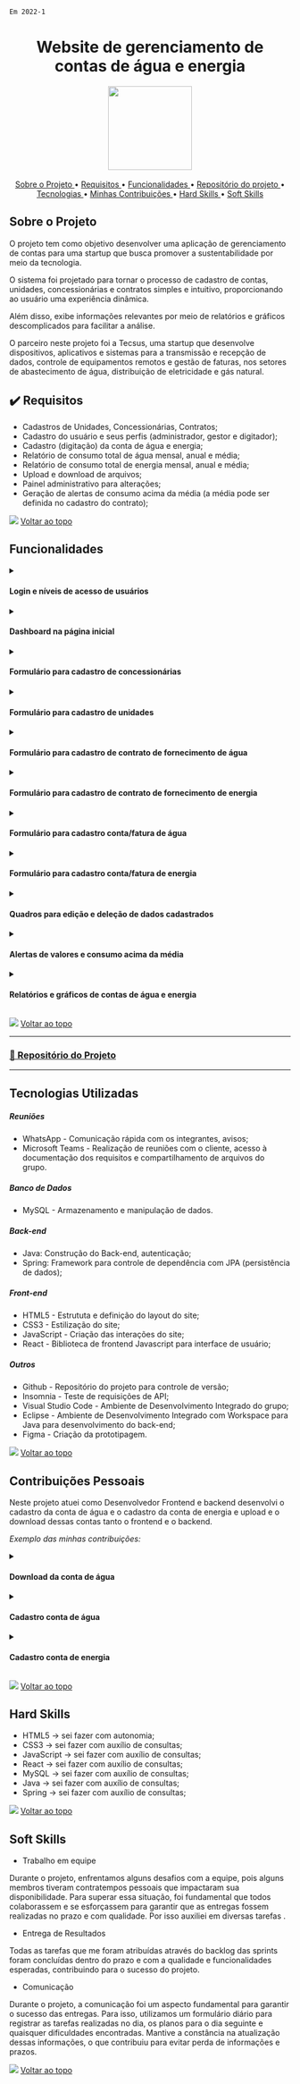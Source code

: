 `Em 2022-1`
<span id="topo">
<h1 align="center"><b>Website de gerenciamento de contas de água e energia</h1></b>

<p align="center"> 
   <img src="https://user-images.githubusercontent.com/79669245/235186853-032cb19a-ab45-4cc7-bec4-e41b3cef354b.png" width="150" height="150">
    
</p>

<p align="center">
  <a href ="#sobre-o-projeto"> Sobre o Projeto </a>  • 
  <a href ="#requisitos">Requisitos </a>  • 
  <a href ="#funcionalidades">Funcionalidades </a>  • 
  <a href ="#repositorio"> Repositório do projeto </a>  • 
  <a href ="#tecnologias-utilizadas"> Tecnologias </a>  •
  <a href ="#contribuições"> Minhas Contribuições </a>  •
  <a href ="#hard-skills"> Hard Skills </a> •
  <a href ="#soft-skills"> Soft Skills </a>
 
</p>

<span id="sobre-o-projeto">

## Sobre o Projeto

O projeto tem como objetivo desenvolver uma aplicação de gerenciamento de contas para uma startup que busca promover a sustentabilidade por meio da tecnologia. 

O sistema foi projetado para tornar o processo de cadastro de contas, unidades, concessionárias e contratos simples e intuitivo, proporcionando ao usuário uma experiência dinâmica. 

Além disso, exibe informações relevantes por meio de relatórios e gráficos descomplicados para facilitar a análise.

O parceiro neste projeto foi a Tecsus, uma startup que desenvolve dispositivos, aplicativos e sistemas para a transmissão e recepção de dados, controle de equipamentos remotos e gestão de faturas, nos setores de abastecimento de água, distribuição de eletricidade e gás natural.

<span id="requisitos">

## ✔️ Requisitos

<ul>
<li>Cadastros de Unidades, Concessionárias, Contratos;</li>
<li>Cadastro do usuário e seus perfis (administrador, gestor e digitador);</li>
<li>Cadastro (digitação) da conta de água e energia;</li>
<li>Relatório de consumo total de água mensal, anual e média;</li>
<li>Relatório de consumo total de energia mensal, anual e média;</li>
<li>Upload e download de arquivos;</li>
<li>Painel administrativo para alterações;</li>
<li>Geração de alertas de consumo acima da média (a média pode ser definida no cadastro do contrato);</li>
</ul>

<img src="https://cdn-icons-png.flaticon.com/512/959/959208.png" width="14"> [Voltar ao topo](#topo)

<span id="funcionalidades">

## Funcionalidades

<details>
  <summary>
    <h4 align="left">Login e níveis de acesso de usuários</h4>
  </summary>
  <img src="https://github.com/Grupo1API/TecSus/blob/main/readme/sprint_3/midias/dod/gifs_funcionalidades/login_niveis_acesso.gif" width="600px">
</details>

<details>
  <summary>
    <h4 align="left">Dashboard na página inicial</h4>
  </summary>
  <img src="https://github.com/Grupo1API/TecSus/blob/main/readme/sprint_3/midias/dod/gifs_funcionalidades/dashboard.gif" width="600px">
</details>

<details>
  <summary>
    <h4 align="left">Formulário para cadastro de concessionárias</h4>
  </summary>
  <img src="https://github.com/Grupo1API/TecSus/blob/main/readme/sprint_1/midias/dod/cadastro_concessionaria.gif" width="600px">
</details>

<details>
  <summary>
    <h4 align="left">Formulário para cadastro de unidades</h4>
  </summary>
  <img src="https://github.com/Grupo1API/TecSus/blob/main/readme/sprint_1/midias/dod/cadastro_unidade.gif" width="600px">
</details>

<details>
  <summary>
    <h4 align="left">Formulário para cadastro de contrato de fornecimento de água</h4>
  </summary>
  <img src="https://github.com/Grupo1API/TecSus/blob/main/readme/sprint_1/midias/dod/cadastro_contrato_agua.gif" width="600px">
</details>

<details>
  <summary>
    <h4 align="left">Formulário para cadastro de contrato de fornecimento de energia</h4>
  </summary>
  <img src="https://github.com/Grupo1API/TecSus/blob/main/readme/sprint_1/midias/dod/cadastro_contrato_energia.gif" width="600px">
</details>

<details>
  <summary>
    <h4 align="left">Formulário para cadastro conta/fatura de água</h4>
  </summary>
  <img src="https://github.com/Grupo1API/TecSus/blob/main/readme/sprint_1/midias/dod/cadastro_conta_agua.gif" width="600px">
</details>

<details>
  <summary>
    <h4 align="left">Formulário para cadastro conta/fatura de energia</h4>
  </summary>
  <img src="https://github.com/Grupo1API/TecSus/blob/main/readme/sprint_1/midias/dod/cadastro_conta_energia.gif" width="600px">
</details>

<details>
  <summary>
    <h4 align="left">Quadros para edição e deleção de dados cadastrados</h4>
  </summary>
  <img src="https://github.com/Grupo1API/TecSus/blob/main/readme/sprint_2/midias/dod/quadros.gif" width="600px">
</details>

<details>
  <summary>
    <h4 align="left">Alertas de valores e consumo acima da média</h4>
  </summary>
  <img src="https://github.com/Grupo1API/TecSus/blob/main/readme/sprint_3/midias/dod/gifs_funcionalidades/alertas_consumo.gif" width="600px">
</details>

<details>
  <summary>
    <h4 align="left">Relatórios e gráficos de contas de água e energia</h4>
  </summary>
  <img src="https://github.com/Grupo1API/TecSus/blob/main/readme/sprint_3/midias/dod/gifs_funcionalidades/relatorios_e_graficos.gif" width="600px">
</details>



<img src="https://cdn-icons-png.flaticon.com/512/959/959208.png" width="14"> [Voltar ao topo](#topo)

<span id="repositorio">

---
### [📕 Repositório do Projeto ](https://github.com/douglaswe/tecsus)
---

<span id="tecnologias-utilizadas">

## Tecnologias Utilizadas

##### Reuniões
   
  - WhatsApp - Comunicação rápida com os integrantes, avisos;
  - Microsoft Teams - Realização de reuniões com o cliente, acesso à documentação dos requisitos e compartilhamento de arquivos do grupo.
 
##### Banco de Dados
 
   - MySQL - Armazenamento e manipulação de dados.

##### Back-end  
  
   - Java: Construção do Back-end, autenticação;
   - Spring: Framework para controle de dependência com JPA (persistência de dados);

##### Front-end 
 
  - HTML5 - Estrututa e definição do layout do site;
  - CSS3 - Estilização do site;
  - JavaScript - Criação das interações do site;
  - React - Biblioteca de frontend Javascript para interface de usuário;

##### Outros
 
  - Github - Repositório do projeto para controle de versão;
  - Insomnia - Teste de requisições de API;
  - Visual Studio Code - Ambiente de Desenvolvimento Integrado do grupo;
  - Eclipse - Ambiente de Desenvolvimento Integrado com Workspace para Java para desenvolvimento do back-end;
  - Figma - Criação da prototipagem.

<img src="https://cdn-icons-png.flaticon.com/512/959/959208.png" width="14"> [Voltar ao topo](#topo)

<span id="contribuições">

## Contribuições Pessoais

Neste projeto atuei como Desenvolvedor Frontend e backend desenvolvi o cadastro da conta de água e o cadastro da conta de energia e upload e o download dessas contas tanto o frontend e o backend.

*Exemplo das minhas contribuições:*

<details>
  <summary>
    <h4 align="left">Download da conta de água</h4>
  </summary>
  <img src="https://github.com/Grupo1API/TecSus/raw/main/readme/sprint_3/midias/dod/gifs_funcionalidades/relatorios_e_graficos.gif" width="600px">
   
   > No video e mostrado apenas o download da conta de água mas também pode ser feito a da conta de luz.
</details>

<details>
  <summary>
    <h4 align="left">Cadastro conta de água</h4>
  </summary>
  <img src="https://github.com/Grupo1API/TecSus/raw/main/readme/sprint_1/midias/dod/cadastro_conta_agua.gif" width="600px">
</details>

<details>
  <summary>
    <h4 align="left">Cadastro conta de energia</h4>
  </summary>
  <img src="https://github.com/Grupo1API/TecSus/raw/main/readme/sprint_1/midias/dod/cadastro_conta_energia.gif" width="600px">
</details>

<img src="https://cdn-icons-png.flaticon.com/512/959/959208.png" width="14"> [Voltar ao topo](#topo)

<span id="#hard-skills">

## Hard Skills

* HTML5 → sei fazer com autonomia;
* CSS3 → sei fazer com auxílio de consultas;
* JavaScript → sei fazer com auxílio de consultas;
* React → sei fazer com auxílio de consultas;
* MySQL → sei fazer com auxílio de consultas;
* Java → sei fazer com auxílio de consultas;
* Spring → sei fazer com auxílio de consultas;


<img src="https://cdn-icons-png.flaticon.com/512/959/959208.png" width="14"> [Voltar ao topo](#topo)

<span id="soft-skills">

## Soft Skills

* Trabalho em equipe
<p> Durante o projeto, enfrentamos alguns desafios com a equipe, pois alguns membros tiveram contratempos pessoais que impactaram sua disponibilidade. Para superar essa situação, foi fundamental que todos colaborassem e se esforçassem para garantir que as entregas fossem realizadas no prazo e com qualidade. Por isso auxiliei em diversas tarefas .</p>

* Entrega de Resultados
<p>Todas as tarefas que me foram atribuídas através do backlog das sprints foram concluídas dentro do prazo e com a qualidade e funcionalidades esperadas, contribuindo para o sucesso do projeto.</p>

* Comunicação
<p>Durante o projeto, a comunicação foi um aspecto fundamental para garantir o sucesso das entregas. Para isso, utilizamos um formulário diário para registrar as tarefas realizadas no dia, os planos para o dia seguinte e quaisquer dificuldades encontradas. Mantive a constância na atualização dessas informações, o que contribuiu para evitar perda de informações e prazos.</p>


<img src="https://cdn-icons-png.flaticon.com/512/959/959208.png" width="14"> [Voltar ao topo](#topo)